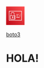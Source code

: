 <p align="left">
  <img src="IAM.png" width="50" height="50">
</p>

[boto3](https://boto3.amazonaws.com/v1/documentation/api/latest/reference/services/iam.html#user)

# HOLA!
